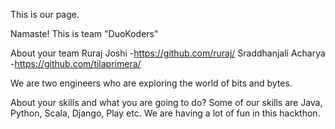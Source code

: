 This is our page.

Namaste! This is team "DuoKoders" 

About your team
Ruraj Joshi -https://github.com/ruraj/
Sraddhanjali Acharya -https://github.com/tilaprimera/	

We are two engineers who are exploring the world of bits and bytes. 

About your skills and what you are going to do?
Some of our skills are Java, Python, Scala, Django, Play etc. We are having a lot of fun in this hackthon.


